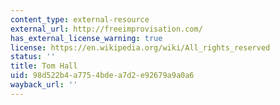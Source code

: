 ```yaml
---
content_type: external-resource
external_url: http://freeimprovisation.com/
has_external_license_warning: true
license: https://en.wikipedia.org/wiki/All_rights_reserved
status: ''
title: Tom Hall
uid: 98d522b4-a775-4bde-a7d2-e92679a9a0a6
wayback_url: ''
---
```

